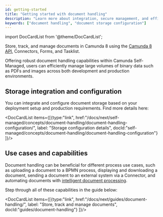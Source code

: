 ```yaml
---
id: getting-started
title: "Getting started with document handling"
description: "Learn more about integration, secure management, and efficient storage and retrieval of documents across development and production environments in Self-Managed."
keywords: ["document handling", "document storage configuration"]
---
```


import DocCardList from '@theme/DocCardList';

Store, track, and manage documents in Camunda 8 using the [Camunda 8 API](/apis-tools/camunda-api-rest/specifications/create-documents.api.mdx), Connectors, Forms, and Tasklist.

Offering robust document handling capabilities within Camunda Self-Managed, users can efficiently manage large volumes of binary data such as PDFs and images across both development and production environments.

## Storage integration and configuration

You can integrate and configure document storage based on your deployment setup and production requirements. Find more details here:

<DocCardList items={[{type:"link", href:"/docs/next/self-managed/concepts/document-handling/document-handling-configuration/", label: "Storage configuration details", docId:"self-managed/concepts/document-handling/document-handling-configuration"}
]}/>

## Use cases and capabilities

Document handling can be beneficial for different process use cases, such as uploading a document to a BPMN process, displaying and downloading a document, sending a document to an external system via a Connector, and automating documents with [intelligent document processing](/components/modeler/web-modeler/idp/idp-example.md).

Step through all of these capabilities in the guide below:

<DocCardList items={[{type:"link", href:"/docs/next/guides/document-handling/", label: "Store, track and manage documents", docId:"guides/document-handling"}
]}/>
